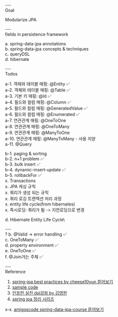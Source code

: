 ---\
Goal

Modularize JPA




---\
fields in persistence framework


a. spring-data-jpa annotations\
b. spring-data-jpa concepts & techniques\
c. queryDSL\
d. hibernate


---\
Todos


a-1. 객체와 테이블 매핑: @Entity :white_check_mark:\
a-2. 객체와 테이블 매핑: @Table :white_check_mark:\
a-3. 기본 키 매핑: @Id :white_check_mark:\
a-4. 필드와 컬럼 매핑: @Column :white_check_mark:\
a-5. 필드와 컬럼 매핑: @GeneratedValue :white_check_mark:\
a-6. 필드와 컬럼 매핑: @Enumerated :white_check_mark:\
a-7. 연관관계 매핑: @OneToOne\
a-8. 연관관계 매핑: @OneToMany\
a-9. 연관관계 매핑: @ManyToOne\
a-10. 연관관계 매핑: @ManyToMany - 사용 지양\
a-11. @Query


b-1. paging & sorting\
b-2. n+1 problem :white_check_mark:\
b-3. bulk insert :white_check_mark:\
b-4. dynamic-insert-update :white_check_mark:\
b-5. rollbackFor :white_check_mark:\
x. Transactions\
x. JPA 캐싱 규칙\
x. 쿼리가 생성 되는 규칙\
x. 쿼리 로깅 트랜잭션 처리 과정\
x. entity life cycle(from hibernates)\
x. 즉시로딩: 쿼리가 튐 -> 지연로딩으로 변경


d. Hibernate Entity Life Cycle\



---\
?
b. @Valid -> error handling :white_check_mark:\
c. OneToMany :white_check_mark:\
d. property environment :white_check_mark:\
e. OneToOne :white_check_mark:\
f. @Join거는 주체 :white_check_mark:




---\
Reference

1. [spring-jpa best practices by cheese10yun 뜯어보기](https://github.com/cheese10yun/spring-jpa-best-practices)
2. [sample code](https://github.dev/TIL-Repo/jpa-tutorial)
3. [인프런 실전 dsl강좌 by 김영한](https://github.dev/freespringlecture/jpashop-querydsl)
4. [spring jpa 정리 시리즈](https://ws-pace.tistory.com/category/Web/%EC%8A%A4%ED%94%84%EB%A7%81%20JPA%20%EC%A0%95%EB%A6%AC%20%EC%8B%9C%EB%A6%AC%EC%A6%88)

x-x. [amigoscode spring-data-jpa-course 뜯어보기](https://github.com/amigoscode/spring-data-jpa-course)
